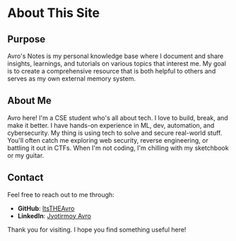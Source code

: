 # About This Site

## Purpose

Avro's Notes is my personal knowledge base where I document and share insights, learnings, and tutorials on various topics that interest me. My goal is to create a comprehensive resource that is both helpful to others and serves as my own external memory system.

## About Me

Avro here! I'm a CSE student who's all about tech. I love to build, break, and make it better. I have hands-on experience in ML, dev, automation, and cybersecurity. My thing is using tech to solve and secure real-world stuff. You'll often catch me exploring web security, reverse engineering, or battling it out in CTFs. When I'm not coding, I'm chilling with my sketchbook or my guitar.

## Contact

Feel free to reach out to me through:

- **GitHub**: [ItsTHEAvro](https://github.com/ItsTHEAvro)
- **LinkedIn**: [Jyotirmoy Avro](https://linkedin.com/in/jyotirmoy-avro)


Thank you for visiting. I hope you find something useful here!
